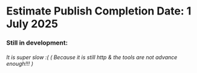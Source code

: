 
# Estimate Publish Completion Date: 1 July 2025

### Still in development: 

<h6> It is super slow :( ( Because it is still http & the tools are not advance enough!!! )</h6>
